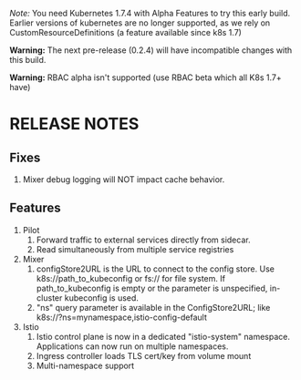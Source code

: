 *Note:* You need Kubernetes 1.7.4 with Alpha Features to try this early build. Earlier versions of kubernetes are no longer supported, as we rely on CustomResourceDefinitions (a feature available since k8s 1.7)

**Warning:** The next pre-release (0.2.4) will have incompatible changes with this build.

**Warning:** RBAC alpha isn't supported (use RBAC beta which all K8s 1.7+ have)

RELEASE NOTES
============

Fixes
-----

1. Mixer debug logging will NOT impact cache behavior.

Features
---------
1. Pilot
   1. Forward traffic to external services directly from sidecar. 
   2. Read simultaneously from multiple service registries
2. Mixer
   1. configStore2URL is the URL to connect to the config store. Use k8s://path_to_kubeconfig or fs:// for file system. If path_to_kubeconfig is empty or the parameter is unspecified, in-cluster kubeconfig is used.
   2. "ns" query parameter is available in the ConfigStore2URL; like k8s://?ns=mynamespace,istio-config-default
3. Istio
   1. Istio control plane is now in a dedicated "istio-system" namespace. Applications can now run on multiple namespaces.
   2. Ingress controller loads TLS cert/key from volume mount
   3. Multi-namespace support